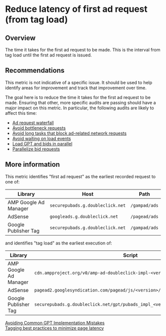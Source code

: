 # Reduce latency of first ad request (from tag load)

## Overview

The time it takes for the first ad request to be made. This is the interval from
tag load until the first ad request is issued.

## Recommendations

This metric is not indicative of a specific issue. It should be used to help
identify areas for improvement and track that improvement over time.

The goal here is to reduce the time it takes for the first ad request to be
made. Ensuring that other, more specific audits are passing should have a major
impact on this metric. In particular, the following audits are likely to affect
this time:

* [Ad request waterfall](./ad-request-critical-path)
* [Avoid bottleneck requests](./bottleneck-requests)
* [Avoid long tasks that block ad-related network requests](./ad-blocking-tasks)
* [Avoid waiting on load events](./blocking-load-events)
* [Load GPT and bids in parallel](./gpt-bids-parallel)
* [Parallelize bid requests](./serial-header-bidding)

## More information

This metric identifies "first ad request" as the earliest recorded request to
one of:

| Library               | Host                             | Path          |
|-----------------------|----------------------------------|---------------|
| AMP Google Ad Manager | `securepubads.g.doubleclick.net` | `/gampad/ads` |
| AdSense               | `googleads.g.doubleclick.net`    | `/pagead/ads` |
| Google Publisher Tag  | `securepubads.g.doubleclick.net` | `/gampad/ads` |

and identifies "tag load" as the earliest execution of:

| Library               | Script                                      |
|-----------------------|---------------------------------------------|
| AMP Google Ad Manager | `cdn.ampproject.org/v0/amp-ad-doubleclick-impl-<version>.js` |
| AdSense               | `pagead2.googlesyndication.com/pagead/js/<version>/show_ads_impl_<version>.js` |
| Google Publisher Tag  | `securepubads.g.doubleclick.net/gpt/pubads_impl_<version>.js` |

[Avoiding Common GPT Implementation Mistakes](https://developers.google.com/doubleclick-gpt/common_implementation_mistakes)  
[Tagging best practices to minimize page latency](https://support.google.com/admanager/answer/7485975)
